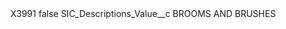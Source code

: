 <?xml version="1.0" encoding="UTF-8"?>
<CustomMetadata xmlns="http://soap.sforce.com/2006/04/metadata" xmlns:xsi="http://www.w3.org/2001/XMLSchema-instance" xmlns:xsd="http://www.w3.org/2001/XMLSchema">
    <label>X3991</label>
    <protected>false</protected>
    <values>
        <field>SIC_Descriptions_Value__c</field>
        <value xsi:type="xsd:string">BROOMS AND BRUSHES</value>
    </values>
</CustomMetadata>
